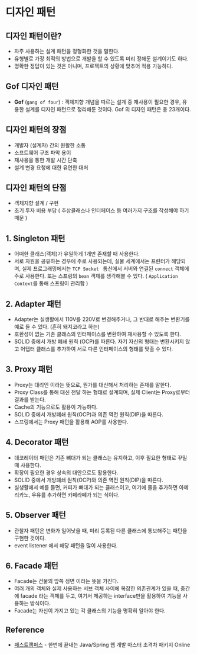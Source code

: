# 디자인 패턴

## 디자인 패턴이란?

- 자주 사용하는 설계 패턴을 정형화한 것을 말한다.
- 유형별로 가장 최적의 방법으로 개발을 할 수 있도록 미리 정해둔 설계이기도 하다.
- 명확한 정답이 있는 것은 아니며, 프로젝트의 상황에 맞추어 적용 가능하다.

## Gof 디자인 패턴

- **Gof** (`gang of four`) : 객체지향 개념을 따르는 설계 중 재사용이 필요한 경우, 유용한 설계를 디자인 패턴으로 정리해둔 것이다. Gof 의 디자인 패턴은 총 23개이다.

## 디자인 패턴의 장점

- 개발자 (설계자) 간의 원활한 소통
- 소프트웨어 구조 파악 용이
- 재사용을 통한 개발 시간 단축
- 설계 변경 요청에 대한 유연한 대처

## 디자인 패턴의 단점

- 객체지향 설계 / 구현
- 초기 투자 비용 부담 ( 추상클래스나 인터페이스 등 여러가지 구조를 작성해야 하기 때문 )

## 1. Singleton 패턴

- 어떠한 클래스(객체)가 유일하게 1개만 존재할 때 사용한다.
- 서로 자원을 공유하는 경우에 주로 사용되는데, 실물 세계에서는 프린터가 해당되며, 실제 프로그래밍에서는 `TCP Socket ` 통신에서 서버와 연결된 `connect` 객체에 주로 사용한다. 또는 스프링의 `bean` 객체를 생각해볼 수 있다. ( `Application Context`를 통해 스프링이 관리함 )

## 2. Adapter 패턴

- Adapter는 실생활에서 110V를 220V로 변경해주거나, 그 반대로 해주는 변환기를 예로 들 수 있다. (흔히 돼지코라고 하는)
- 호환성이 없는 기존 클래스의 인터페이스를 변환하여 재사용할 수 있도록 한다.
- SOLID 중에서 개방 폐쇄 원칙 (OCP)를 따른다. 자기 자신의 형태는 변환시키지 않고 어댑터 클래스를 추가하여 서로 다른 인터페이스의 형태를 맞출 수 있다.

## 3. Proxy 패턴

- Proxy는 대리인 이라는 뜻으로, 뭔가를 대신해서 처리하는 존재를 말한다.
- Proxy Class를 통해 대신 전달 하는 형태로 설계되며, 실제 Client는 Proxy로부터 결과를 받는다.
- Cache의 기능으로도 활용이 가능하다.
- SOLID 중에서 개방폐쇄 원칙(OCP)과 의존 역전 원칙(DIP)을 따른다.
- 스프링에서는 Proxy 패턴을 활용해 AOP를 사용한다.

## 4. Decorator 패턴

- 데코레이터 패턴은 기존 뼈대가 되는 클래스는 유지하고, 이후 필요한 형태로 꾸밀 때 사용한다.
- 확장이 필요한 경우 상속의 대안으로도 활용한다.
- SOLID 중에서 개방폐쇄 원칙(OCP)와 의존 역전 원칙(DIP)을 따른다.
- 실생활에서 예를 들면, 커피가 뼈대가 되는 클래스이고, 여기에 물을 추가하면 아메리카노, 우유를 추가하면 카페라떼가 되는 식이다.

## 5. Observer 패턴

- 관찰자 패턴은 변화가 일어낫을 때, 미리 등록된 다른 클래스에 통보해주는 패턴을 구현한 것이다.
- event listener 에서 해당 패턴을 많이 사용한다.

## 6. Facade 패턴

- Facade는 건물의 앞쪽 정면 이라는 뜻을 가진다.
- 여러 개의 객체와 실제 사용하는 서브 객체 사이에 복잡한 의존관계가 있을 때, 중간에 facade 라는 객체를 두고, 여기서 제공하는 interface만을 활용하여 기능을 사용하는 방식이다.
- Facade는 자신이 가지고 있는 각 클래스의 기능을 명확히 알아야 한다.

## Reference

- [패스트캠퍼스](https://fastcampus.co.kr/) - 한번에 끝내는 Java/Spring 웹 개발 마스터 초격차 패키지 Online

